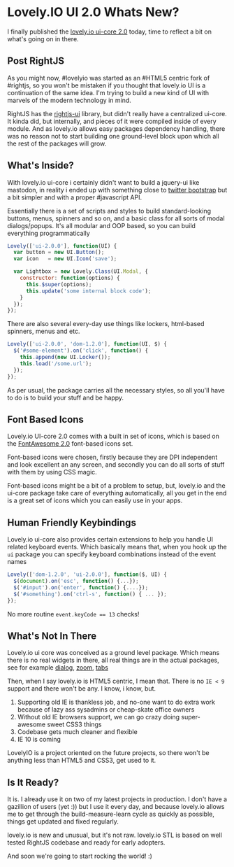 # Lovely.IO UI 2.0 Whats New?

I finally published the [lovely.io ui-core 2.0](http://lovely.io/packages/ui/changelog) today, time to reflect a bit on what's going on in there.

## Post RightJS

As you might now, #lovelyio was started as an #HTML5 centric fork of #rightjs, so you won't be mistaken if you thought that lovely.io UI is a continuation of the same idea. I'm trying to build a new kind of UI with marvels of the modern technology in mind.

RightJS has the [rightjs-ui](http://rightjs.org/ui) library, but didn't really have a centralized ui-core. It kinda did, but internally, and pieces of it were compiled inside of every module. And as lovely.io allows easy packages dependency handling, there was no reason not to start building one ground-level block upon which all the rest of the packages will grow.

## What's Inside?

With lovely.io ui-core i certainly didn't want to build a jquery-ui like mastodon, in reality i ended up with something close to [twitter bootstrap](http://twitter.github.com/bootstrap) but a bit simpler and with a proper #javascript API.

Essentially there is a set of scripts and styles to build standard-looking buttons, menus, spinners and so on, and a basic class for all sorts of modal dialogs/popups. It's all modular and OOP based, so you can build everything programmatically

```js
Lovely(['ui-2.0.0'], function(UI) {
  var button = new UI.Button();
  var icon   = new UI.Icon('save');

  var Lightbox = new Lovely.Class(UI.Modal, {
    constructor: function(options) {
      this.$super(options);
      this.update('some internal block code');
    }
  });
});
```

There are also several every-day use things like lockers, html-based spinners, menus and etc.

```js
Lovely(['ui-2.0.0', 'dom-1.2.0'], function(UI, $) {
  $('#some-element').on('click', function() {
    this.append(new UI.Locker());
    this.load('/some.url');
  });
});
```

As per usual, the package carries all the necessary styles, so all you'll have to do is to build your stuff and be happy.

## Font Based Icons

Lovely.io UI-core 2.0 comes with a built in set of icons, which is based on the [FontAwesome 2.0](http://fortawesome.github.com/Font-Awesome) font-based icons set.

Font-based icons were chosen, firstly because they are DPI independent and look excellent an any screen, and secondly you can do all sorts of stuff with them by using CSS magic.

Font-based icons might be a bit of a problem to setup, but, lovely.io and the ui-core package take care of everything automatically, all you get in the end is a great set of icons which you can easily use in your apps.

## Human Friendly Keybindings

Lovely.io ui-core also provides certain extensions to help you handle UI related keyboard events. Which basically means that, when you hook up the `ui` package you can specify keyboard combinations instead of the event names

```js
Lovely(['dom-1.2.0', 'ui-2.0.0'], function($, UI) {
  $(document).on('esc', function() {...});
  $('#input').on('enter', function() {....});
  $('#something').on('ctrl-s', function() { ... });
});
```

No more routine `event.keyCode == 13` checks!


## What's Not In There

Lovely.io ui core was conceived as a ground level package. Which means there is no real widgets in there, all real things are in the actual packages, see for example [dialog](http://lovely.io/packages/dialog), [zoom](http://lovely.io/packages/zoom), [tabs](http://lovely.io/packages/tabs)

Then, when I say lovely.io is HTML5 centric, I mean that. There is no `IE < 9` support and there won't be any. I know, i know, but.

1) Supporting old IE is thankless job, and no-one want to do extra work because of lazy ass sysadmins or cheap-skate office owners
2) Without old IE browsers support, we can go crazy doing super-awesome sweet CSS3 things
3) Codebase gets much cleaner and flexible
4) IE 10 is coming

LovelyIO is a project oriented on the future projects, so there won't be anything less than HTML5 and CSS3, get used to it.

## Is It Ready?

It is. I already use it on two of my latest projects in production. I don't have a gazillion of users (yet :)) but I use it every day, and because lovely.io allows me to get through the build-measure-learn cycle as quickly as possible, things get updated and fixed regularly.

lovely.io is new and unusual, but it's not raw. lovely.io STL is based on well tested RightJS codebase and ready for early adopters.

And soon we're going to start rocking the world! :)